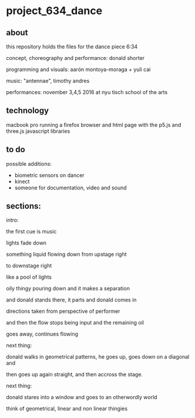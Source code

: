 # project_634_dance

## about

this repository holds the files for the dance piece 6:34

concept, choreography and performance: donald shorter

programming and visuals: aarón montoya-moraga + yuli cai

music: "antennae", timothy andres

performances: november 3,4,5 2016 at nyu tisch school of the arts

## technology

macbook pro running a firefox browser and html page with the p5.js and three.js javascript libraries

## to do

possible additions:
* biometric sensors on dancer
* kinect
* someone for documentation, video and sound

## sections:

intro:

the first cue is music

lights fade down

something liquid flowing down from upstage right

to downstage right

like a pool of lights

oily thingy pouring down and it makes a separation

and donald stands there, it parts and donald comes in

directions taken from perspective of performer

and then the flow stops being input and the remaining oil

goes away, continues flowing

next thing:

donald walks in geometrical patterns, he goes up, goes down on a diagonal and

then goes up again straight, and then accross the stage.

next thing:

donald stares into a window and goes to an otherwordly world

think of geometrical, linear and non linear thingies
